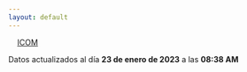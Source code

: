 ```yaml
---
layout: default
---
```

<a href="planes/ICOM/" style="padding: 1rem;">ICOM</a>
<p class_="text-center text-muted">Datos actualizados al día <b>23 de enero de 2023</b> a las <b>08:38 AM</b></p>
